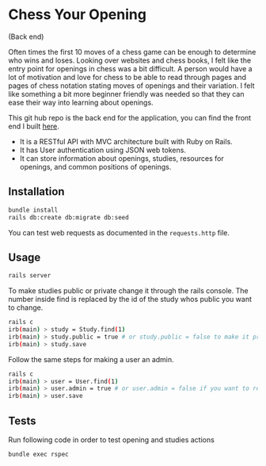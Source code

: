 # Chess Your Opening

(Back end)

Often times the first 10 moves of a chess game can be enough to determine who wins and loses. Looking over websites and chess books, I felt like the entry point for openings in chess was a bit difficult. A person would have a lot of motivation and love for chess to be able to read through pages and pages of chess notation stating moves of openings and their variation. I felt like something a bit more beginner friendly was needed so that they can ease their way into learning about openings.

This git hub repo is the back end for the application, you can find the front end I built [here](https://github.com/avrrodriguez/chess-your-opening-frontend).

- It is a RESTful API with MVC architecture built with Ruby on Rails.
- It has User authentication using JSON web tokens.
- It can store information about openings, studies, resources for openings, and common positions of openings.

## Installation

```bash
bundle install
rails db:create db:migrate db:seed
```

You can test web requests as documented in the `requests.http` file.

## Usage

```bash
rails server
```

To make studies public or private change it through the rails console. The number inside find is replaced by the id of the study whos public you want to change.

```bash
rails c
irb(main) > study = Study.find(1)
irb(main) > study.public = true # or study.public = false to make it private
irb(main) > study.save
```

Follow the same steps for making a user an admin.

```bash
rails c
irb(main) > user = User.find(1)
irb(main) > user.admin = true # or user.admin = false if you want to remove admin
irb(main) > user.save
```

## Tests
Run following code in order to test opening and studies actions
```
bundle exec rspec
```
